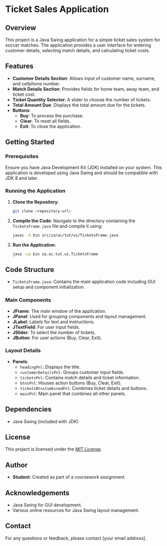 # Ticket Sales Application

## Overview

This project is a Java Swing application for a simple ticket sales system for soccer matches. The application provides a user interface for entering customer details, selecting match details, and calculating ticket costs.

## Features

- **Customer Details Section**: Allows input of customer name, surname, and cellphone number.
- **Match Details Section**: Provides fields for home team, away team, and ticket cost.
- **Ticket Quantity Selector**: A slider to choose the number of tickets.
- **Total Amount Due**: Displays the total amount due for the tickets.
- **Buttons**:
  - **Buy**: To process the purchase.
  - **Clear**: To reset all fields.
  - **Exit**: To close the application.

## Getting Started

### Prerequisites

Ensure you have Java Development Kit (JDK) installed on your system. This application is developed using Java Swing and should be compatible with JDK 8 and later.

### Running the Application

1. **Clone the Repository**: 
   ```bash
   git clone <repository-url>
   ```

2. **Compile the Code**:
   Navigate to the directory containing the `TicketsFrame.java` file and compile it using:
   ```bash
   javac -d bin src/za/ac/tut/ui/TicketsFrame.java
   ```

3. **Run the Application**:
   ```bash
   java -cp bin za.ac.tut.ui.TicketsFrame
   ```

## Code Structure

- `TicketsFrame.java`: Contains the main application code including GUI setup and component initialization.

### Main Components

- **JFrame**: The main window of the application.
- **JPanel**: Used for grouping components and layout management.
- **JLabel**: Labels for text and instructions.
- **JTextField**: For user input fields.
- **JSlider**: To select the number of tickets.
- **JButton**: For user actions (Buy, Clear, Exit).

### Layout Details

- **Panels**:
  - `headingPnl`: Displays the title.
  - `customerDetailsPnl`: Groups customer input fields.
  - `ticketsPnl`: Contains match details and ticket information.
  - `btnsPnl`: Houses action buttons (Buy, Clear, Exit).
  - `ticketsBtnsCombinedPnl`: Combines ticket details and buttons.
  - `mainPnl`: Main panel that combines all other panels.

## Dependencies

- Java Swing (included with JDK)

## License

This project is licensed under the [MIT License](LICENSE).

## Author

- **Student**: Created as part of a coursework assignment.

## Acknowledgements

- Java Swing for GUI development.
- Various online resources for Java Swing layout management.

## Contact

For any questions or feedback, please contact [your email address].
